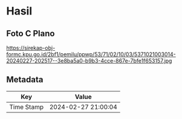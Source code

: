 # Hasil

## Foto C Plano

https://sirekap-obj-formc.kpu.go.id/2bf1/pemilu/ppwp/53/71/02/10/03/5371021003014-20240227-202517--3e8ba5a0-b9b3-4cce-867e-7bfe1f653157.jpg


## Metadata

| Key        | Value               |
| ---------- | ------------------- |
| Time Stamp | 2024-02-27 21:00:04 |



